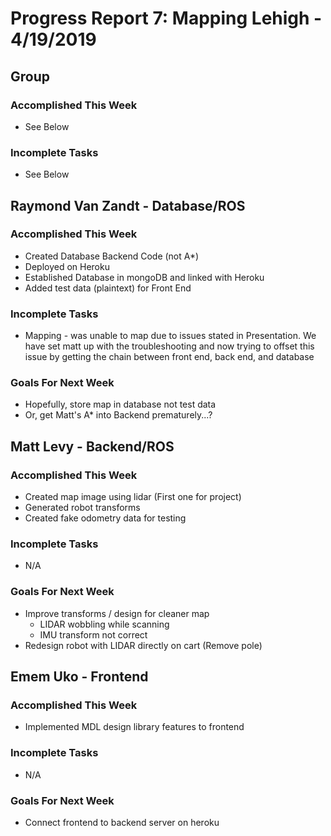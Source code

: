 # Progress Report 7:	Mapping Lehigh -		4/19/2019

## Group

### Accomplished This Week
- See Below
### Incomplete Tasks
- See Below

## Raymond Van Zandt - Database/ROS

### Accomplished This Week
- Created Database Backend Code (not A*)
- Deployed on Heroku
- Established Database in mongoDB and linked with Heroku
- Added test data (plaintext) for Front End

### Incomplete Tasks
- Mapping - was unable to map due to issues stated in Presentation. We have set matt up with the troubleshooting and now trying to offset this issue by getting the chain between front end, back end, and database

### Goals For Next Week
- Hopefully, store map in database not test data
- Or, get Matt's A* into Backend prematurely...?

## Matt Levy - Backend/ROS

### Accomplished This Week
- Created map image using lidar (First one for project)
- Generated robot transforms
- Created fake odometry data for testing

### Incomplete Tasks
- N/A

### Goals For Next Week
- Improve transforms / design for cleaner map
  - LIDAR wobbling while scanning
  - IMU transform not correct
- Redesign robot with LIDAR directly on cart (Remove pole)

## Emem Uko - Frontend

### Accomplished This Week
- Implemented MDL design library features to frontend

### Incomplete Tasks
- N/A

### Goals For Next Week
- Connect frontend to backend server on heroku

